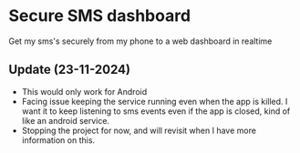 # Secure SMS dashboard

Get my sms's securely from my phone to a web dashboard in realtime

## Update (23-11-2024)
- This would only work for Android
- Facing issue keeping the service running even when the app is killed. I want it to keep listening to sms events even if the app is closed, kind of like an android service.
- Stopping the project for now, and will revisit when I have more information on this.
